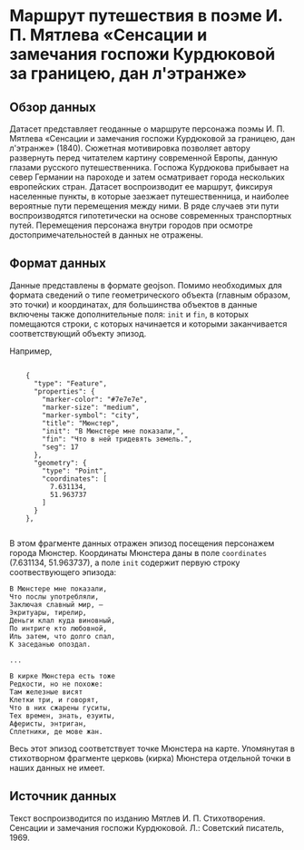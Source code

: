 # Маршрут путешествия в поэме И. П. Мятлева «Сенсации и замечания госпожи Курдюковой за границею, дан л'этранже»

## Обзор данных

Датасет представляет геоданные о маршруте персонажа поэмы И. П. Мятлева «Сенсации и замечания госпожи Курдюковой за границею, дан л'этранже» (1840). Сюжетная мотивировка позволяет автору развернуть перед читателем картину современной Европы, данную глазами русского путешественника. Госпожа Курдюкова прибывает на север Германии на пароходе и затем осматривает города нескольких европейских стран. Датасет воспроизводит ее маршрут, фиксируя населенные пункты, в которые заезжает путешественница, и наиболее вероятные пути перемещения между ними. В ряде случаев эти пути воспроизводятся гипотетически на основе современных транспортных путей. Перемещения персонажа внутри городов при осмотре достопримечательностей в данных не отражены.

## Формат данных

Данные представлены в формате geojson. Помимо необходимых для формата сведений о типе геометрического объекта (главным образом, это точки) и координатах, для большинства объектов в данные включены также дополнительные поля: `init` и `fin`, в которых помещаются строки, с которых начинается и которыми заканчивается соответствующий объекту эпизод.

Например, 

```

    {
      "type": "Feature",
      "properties": {
        "marker-color": "#7e7e7e",
        "marker-size": "medium",
        "marker-symbol": "city",
        "title": "Мюнстер",
        "init": "В Мюнстере мне показали,",
        "fin": "Что в ней тридевять земель.",
        "seg": 17
      },
      "geometry": {
        "type": "Point",
        "coordinates": [
          7.631134,
          51.963737
        ]
      }
    },
    
```

В этом фрагменте данных отражен эпизод посещения персонажем города Мюнстер. Координаты Мюнстера даны в поле `coordinates` (7.631134, 51.963737), а поле `init` содержит первую строку соотвествующего эпизода:

```
В Мюнстере мне показали, 
Что послы употребляли, 
Заключая славный мир, ―
Экритуары, тирелир, 
Деньги клал куда виновный, 
По интриге кто любовной, 
Иль затем, что долго спал, 
К заседанью опоздал. 

...

В кирке Мюнстера есть тоже
Редкости, но не похоже: 
Там железные висят
Клетки три, и говорят, 
Что в них сжарены гуситы, 
Тех времен, знать, езуиты, 
Аферисты, энтриган, 
Сплетники, де мове жан. 

```

Весь этот эпизод соответствует точке Мюнстера на карте. Упомянутая в стихотворном фрагменте церковь (кирка) Мюнстера отдельной точки в наших данных не имеет.

## Источник данных

Текст воспроизводится по изданию Мятлев И. П. Стихотворения. Сенсации и замечания госпожи Курдюковой. Л.: Советский писатель, 1969.
